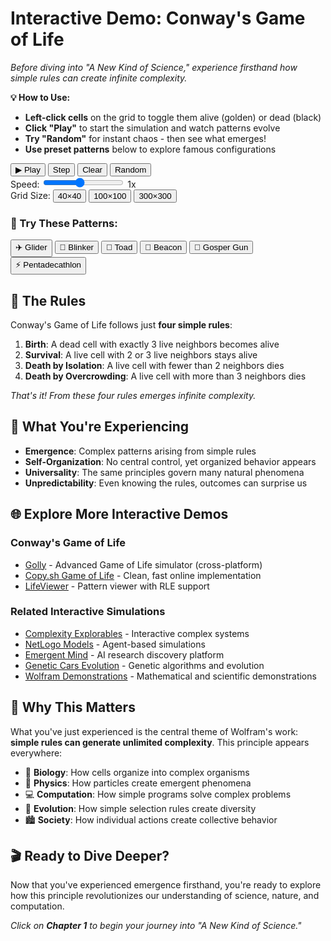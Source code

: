 # Interactive Demo: Conway's Game of Life

*Before diving into "A New Kind of Science," experience firsthand how simple rules can create infinite complexity.*

**💡 How to Use:**

- **Left-click cells** on the grid to toggle them alive (golden) or dead (black)
- **Click "Play"** to start the simulation and watch patterns evolve  
- **Try "Random"** for instant chaos - then see what emerges!
- **Use preset patterns** below to explore famous configurations

<div id="game-of-life-container" class="game-of-life-container">
    <div class="game-controls">
        <div class="control-row">
            <button id="play-pause-btn" class="control-btn primary">▶ Play</button>
            <button id="step-btn" class="control-btn">Step</button>
            <button id="clear-btn" class="control-btn">Clear</button>
            <button id="random-btn" class="control-btn">Random</button>
        </div>
        <div class="control-row">
            <label for="speed-slider">Speed:</label>
            <input type="range" id="speed-slider" min="1" max="10" value="5" class="slider">
            <span id="speed-display">1x</span>
        </div>
        <div class="control-row">
            <label>Grid Size:</label>
            <button id="grid-small" class="size-btn active">40×40</button>
            <button id="grid-medium" class="size-btn">100×100</button>
            <button id="grid-large" class="size-btn">300×300</button>
        </div>
    </div>

<canvas id="game-canvas" class="game-canvas"></canvas>

<div class="pattern-library">
    <h3>🎨 Try These Patterns:</h3>
    <div class="pattern-buttons">
        <button class="pattern-btn" data-pattern="glider">✈️ Glider</button>
        <button class="pattern-btn" data-pattern="blinker">💫 Blinker</button>
        <button class="pattern-btn" data-pattern="toad">🐸 Toad</button>
        <button class="pattern-btn" data-pattern="beacon">🔆 Beacon</button>
        <button class="pattern-btn" data-pattern="gosper-gun">🔫 Gosper Gun</button>
        <button class="pattern-btn" data-pattern="pentadecathlon">⚡ Pentadecathlon</button>
    </div>
</div>

## 🧬 The Rules

Conway's Game of Life follows just **four simple rules**:

1. **Birth**: A dead cell with exactly 3 live neighbors becomes alive
2. **Survival**: A live cell with 2 or 3 live neighbors stays alive  
3. **Death by Isolation**: A live cell with fewer than 2 neighbors dies
4. **Death by Overcrowding**: A live cell with more than 3 neighbors dies

*That's it! From these four rules emerges infinite complexity.*

## 🎯 What You're Experiencing

- **Emergence**: Complex patterns arising from simple rules
- **Self-Organization**: No central control, yet organized behavior appears
- **Universality**: The same principles govern many natural phenomena
- **Unpredictability**: Even knowing the rules, outcomes can surprise us

## 🌐 Explore More Interactive Demos

### Conway's Game of Life
- [Golly](https://golly.sourceforge.io/) - Advanced Game of Life simulator (cross-platform)
- [Copy.sh Game of Life](https://copy.sh/life/) - Clean, fast online implementation
- [LifeViewer](https://lazyslug.com/lifeviewer/) - Pattern viewer with RLE support

### Related Interactive Simulations
- [Complexity Explorables](https://www.complexity-explorables.org/) - Interactive complex systems
- [NetLogo Models](https://ccl.northwestern.edu/netlogo/models/) - Agent-based simulations
- [Emergent Mind](https://emergentmind.com/) - AI research discovery platform
- [Genetic Cars Evolution](https://rednuht.org/genetic_cars_2/) - Genetic algorithms and evolution
- [Wolfram Demonstrations](https://demonstrations.wolfram.com/) - Mathematical and scientific demonstrations

## 🧠 Why This Matters

What you've just experienced is the central theme of Wolfram's work: **simple rules can generate unlimited complexity**. This principle appears everywhere:

- 🌿 **Biology**: How cells organize into complex organisms
- 🌊 **Physics**: How particles create emergent phenomena  
- 💻 **Computation**: How simple programs solve complex problems
- 🧬 **Evolution**: How simple selection rules create diversity
- 🏙️ **Society**: How individual actions create collective behavior

## 🎬 Ready to Dive Deeper?

Now that you've experienced emergence firsthand, you're ready to explore how this principle revolutionizes our understanding of science, nature, and computation.

*Click on **Chapter 1** to begin your journey into "A New Kind of Science."*